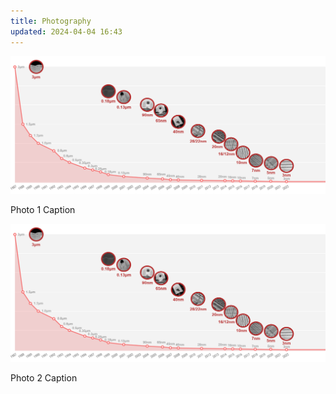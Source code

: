 ```yaml
---
title: Photography
updated: 2024-04-04 16:43
---
```


<div class="photo-gallery">

<div class="photo">

![Photo Title 1](/images/TSM/TSM-nm.png "Photo 1 Caption")

Photo 1 Caption

</div>

<div class="photo">

![Photo Title 2](/images/TSM/TSM-nm.png "Photo 2 Caption")

Photo 2 Caption

</div>

<!-- Repeat for more photos -->

</div>